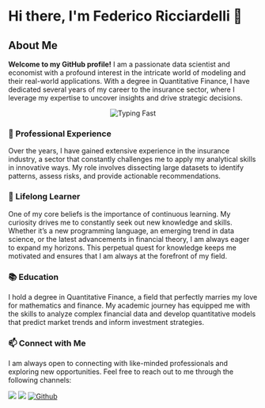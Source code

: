 # Hi there, I'm Federico Ricciardelli 👋

## About Me

**Welcome to my GitHub profile!** I am a passionate data scientist and economist with a profound interest in the intricate world of modeling and their real-world applications. With a degree in Quantitative Finance, I have dedicated several years of my career to the insurance sector, where I leverage my expertise to uncover insights and drive strategic decisions.

<div align="center">
  <img src="https://media.giphy.com/media/v1.Y2lkPTc5MGI3NjExYmo5Z21rbDlrc3VjZjg4MHd0bjZhdWp5OW9ndTZnb3ZicmdrOXM1dyZlcD12MV9naWZzX3NlYXJjaCZjdD1n/13GIgrGdslD9oQ/giphy.gif" alt="Typing Fast">
</div>


### 💼 Professional Experience

Over the years, I have gained extensive experience in the insurance industry, a sector that constantly challenges me to apply my analytical skills in innovative ways. My role involves dissecting large datasets to identify patterns, assess risks, and provide actionable recommendations.

### 🌱 Lifelong Learner

One of my core beliefs is the importance of continuous learning. My curiosity drives me to constantly seek out new knowledge and skills. Whether it’s a new programming language, an emerging trend in data science, or the latest advancements in financial theory, I am always eager to expand my horizons. This perpetual quest for knowledge keeps me motivated and ensures that I am always at the forefront of my field.

### 📚 Education

I hold a degree in Quantitative Finance, a field that perfectly marries my love for mathematics and finance. My academic journey has equipped me with the skills to analyze complex financial data and develop quantitative models that predict market trends and inform investment strategies.

### 📫 Connect with Me

I am always open to connecting with like-minded professionals and exploring new opportunities. Feel free to reach out to me through the following channels:

<a href="mailto:federico.ricciardelli@gmail.com"><img src="https://img.shields.io/badge/-Gmail-D14836?style=for-the-badge&logo=Gmail&logoColor=white"></img></a>
<a href="https://www.linkedin.com/in/federico-ricciardelli-28b10766/"><img src="https://img.shields.io/badge/-LinkedIn-0077B5?style=for-the-badge&logo=Linkedin&logoColor=white"></img></a>
<a href="https://github.com/FedericoRicciardelli" target="_blank"><img alt="Github" src="https://img.shields.io/badge/GitHub-%2312100E.svg?&style=for-the-badge&logo=Github&logoColor=white" /></a>

<!-- 
<a href="https://twitter.com/Guibz16" target="_blank"><img alt="Twitter" src="https://img.shields.io/badge/twitter-%231DA1F2.svg?&style=for-the-badge&logo=twitter&logoColor=white" /></a>
<a href="https://medium.com/@th.guibert" target="_blank"><img alt="Medium" src="https://img.shields.io/badge/medium-%2312100E.svg?&style=for-the-badge&logo=medium&logoColor=white" /></a>
-->

